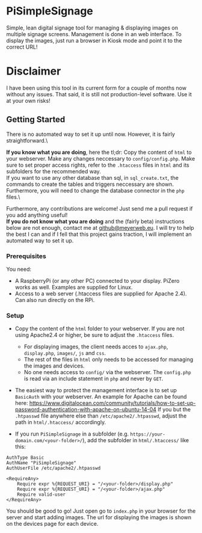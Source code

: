 # PiSimpleSignage
Simple, lean digital signage tool for managing &amp; displaying images on multiple signage screens.
Management is done in an web interface. To display the images, just run a browser in Kiosk mode and point it to the correct URL!

# Disclaimer
I have been using this tool in its current form for a couple of months now without any issues. That said, it is still not production-level software. Use it at your own risks!

## Getting Started

There is no automated way to set it up until now. However, it is fairly straightforward.\

**If you know what you are doing**, here the tl;dr: Copy the content of `html` to your webserver. Make any changes neccessary to `config/config.php`. Make sure to set proper access rights, refer to the `.htaccess` files in `html` and its subfolders for the recommended way.\
If you want to use any other database than sql, in `sql_create.txt`, the commands to create the tables and triggers neccessary are shown. Furthermore, you will need to change the database connector in the `php` files.\

Furthermore, any contributions are welcome! Just send me a pull request if you add anything useful!\
**If you do not know what you are doing** and the (fairly beta) instructions below are not enough, contact me at github@meyerweb.eu. I will try to help the best I can and if I fell that this project gains traction, I will implement an automated way to set it up.

### Prerequisites
You need:
* A RaspberryPi (or any other PC) connected to your display. PiZero works as well. Examples are supplied for Linux.
* Access to a web server (.htaccess files are supplied for Apache 2.4). Can also run directly on the RPi.

### Setup
* Copy the content of the `html` folder to your webserver. If you are not using Apache2.4 or higher, be sure to adjust the `.htaccess` files.
  * For displaying images, the client needs acces to `ajax.php`, `display.php`, `images/`, `js` and `css`.
  * The rest of the files in `html` only needs to be accessed for managing the images and devices.
  * No one needs access to `config/` via the webserver. The `config.php` is read via an include statement in `php` and never by `GET`.

* The easiest way to protect the management interface is to set up `BasicAuth` with your webserver. An example for Apache can be found here: https://www.digitalocean.com/community/tutorials/how-to-set-up-password-authentication-with-apache-on-ubuntu-14-04 If you but the `.htpasswd` file anywhere else than `/etc/apache2/.htpasswd`, adjust the path in `html/.htaccess/` accordingly.
* If you run `PiSimpleSignage` in a subfolder (e.g. `https://your-domain.com/<your-folder>/`), add the subfolder in `html/.htaccess/` like this:
```
AuthType Basic
AuthName "PiSimpleSignage"
AuthUserFile /etc/apache2/.htpasswd

<RequireAny>
	Require expr %{REQUEST_URI} = "/<your-folder>/display.php"
	Require expr %{REQUEST_URI} = "/<your-folder>/ajax.php"
	Require valid-user
</RequireAny>
```

You should be good to go! Just open go to `index.php` in your browser for the server and start adding images. The url for displaying the images is shown on the devices page for each device.
